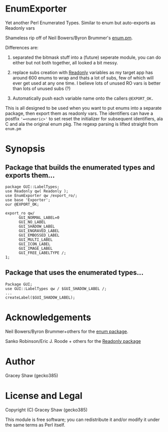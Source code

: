 # EnumExporter

Yet another Perl Enumerated Types. Similar to enum but auto-exports as Readonly vars

Shameless rip off of Neil Bowers/Byron Brummer's [enum.pm](https://metacpan.org/pod/enum). 

Differences are:

  1. separated the bitmask stuff into a (future) seperate
     module, you can do either but not both together,
     all looked a bit messy.

  2. replace subs creation with [Readonly](https://metacpan.org/pod/Readonly) variables
     as my target app has around 600 enums to wrap
     and thats a lot of subs, few of which will ever get
     used at any one time. I believe lots of unused RO vars is
     better than lots of unused subs (?)

  3. Automatically push each variable name onto the callers
     `@EXPORT_OK.`

 This is all designed to be used when you want to put enums
 into a separate package, then export them as readonly vars.
 The identifiers can have a postfix `'=<numeric>'` to set reset
 the initializer for subsequent identifiers, ala C and ala
 the original enum pkg. The regexp parsing is lifted straight
 from `enum.pm`

# Synopsis

 ## Package that builds the enumerated types and exports them...
 ```
 package GUI::LabelTypes;
 use Readonly qw( Readonly );
 use EnumExporter qw /export_ro/;
 use base 'Exporter';
 our @EXPORT_OK;

 export_ro qw/
       GUI_NORMAL_LABEL=0
       GUI_NO_LABEL
       GUI_SHADOW_LABEL
       GUI_ENGRAVED_LABEL
       GUI_EMBOSSED_LABEL
       GUI_MULTI_LABEL
       GUI_ICON_LABEL
       GUI_IMAGE_LABEL
       GUI_FREE_LABELTYPE /;
 1;
 ```
## Package that uses the enumerated types... 

```
Package GUI;
use GUI::LabelTypes qw / $GUI_SHADOW_LABEL /;
...
createLabel($GUI_SHADOW_LABEL);
```
# Acknowledgements

Neil Bowers/Byron Brummer+others for the [enum package](https://metacpan.org/pod/enum). 
 
Sanko Robinson/Eric J. Roode + others for the [Readonly package](https://metacpan.org/pod/Readonly) 

# Author

Gracey Shaw (gecko385)
  
# License and Legal

Copyright (C) Gracey Shaw (gecko385)

This module is free software; you can redistribute it and/or modify it under the same terms as Perl itself.

